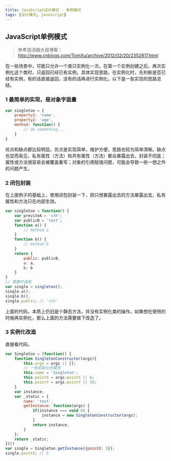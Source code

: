 ```yaml
---
title: JavaScript设计模式 - 单例模式
tags: [设计模式, javascript]
---
```


## JavaScript单例模式

> 参考自汤姆大叔博客：<http://www.cnblogs.com/TomXu/archive/2012/02/20/2352817.html>

在一些场景中，可能只允许一个类只实例化一次。在第一个实例创建之后，再次实例化这个类时，只返回已经已有实例。具体实现思路，在实例化时，先判断是否已经有实例，有的话直接返回，没有的话再进行实例化。以下是一些实现的思路总结。

<!-- more -->

### 1 最简单的实现，是对象字面量

```js
var singleton = {
    property1: 'name',
    property2: 'age',
    method: function() {
        // do something...
    }
}
```

优点和缺点都比较明显。优点是实现简单，维护方便，思路也较为简单清晰。缺点也显而易见，私有属性（方法）和共有属性（方法）都会暴露出去，封装不彻底；属性或方法很容易会被覆盖重写；对象的引用赋值问题，可能会导致一些一想之外的问题产生。

### 2 闭包封装
在上面例子的基础上，使用闭包封装一下，把只想暴露出去的方法暴露出去，私有属性和方法只在内部生效。
```js
var singleton = function() {
    var previteA = 'sth';
    var publicB = 'test';
    function a() {
        // method a 
    }
    function b() {
        // method b
    }
    return {
        public: publicB,
        a: a,
        b: b
    }
}
// 需要时调用
var single = singleton();
single.a();
single.b();
single.public; // 'sth'
```
上面的代码，本质上仍旧是个静态方法，并没有实例化类的操作。如果想在使用的时候再实例化，那么上面的方法需要做下改造了。

### 3 实例化改造
直接看代码。
```js
var Singleton = (function() {
    function SingletonConstructor(args){
        this.args = args || [];
        // 一些初始化的属性
        this.name = 'Singleton';
        this.pointX = args.pointX || 6;
        this.pointY = args.pointY || 10;
    }
    var instance;
    var _static = {
        name: 'test',
        getInstance: function(args) {
            if(instance === void 0) {
                instance = new SingletonConstructor(args);
            }
            return instance;
        }
    };
    return _static;
})()
var single = Singleton.getInstance({pointX: 5});
single.pointX; // 5
```

